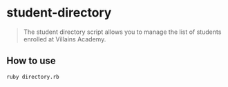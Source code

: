 # student-directory
> The student directory script allows you to manage the list of students enrolled at Villains Academy.

## How to use ##

```shell
ruby directory.rb
```
